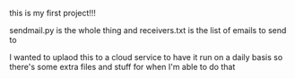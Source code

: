 this is my first project!!!

sendmail.py is the whole thing and receivers.txt is the list of emails to send to

I wanted to uplaod this to a cloud service to have it run on a daily basis so there's some extra files and stuff for when I'm able to do that

